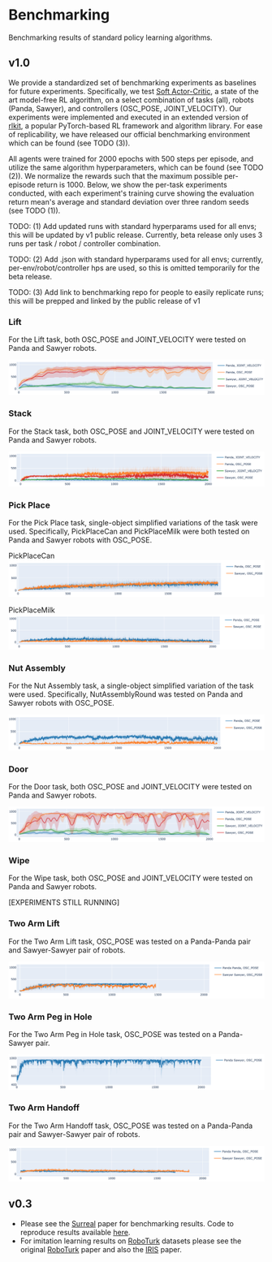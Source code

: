 # Benchmarking

Benchmarking results of standard policy learning algorithms.

## v1.0

We provide a standardized set of benchmarking experiments as baselines for future experiments. Specifically, we test [Soft Actor-Critic](https://arxiv.org/abs/1812.05905), a state of the art model-free RL algorithm, on a select combination of tasks (all), robots (Panda, Sawyer), and controllers (OSC_POSE, JOINT_VELOCITY). Our experiments were implemented and executed in an extended version of [rlkit](https://github.com/vitchyr/rlkit), a popular PyTorch-based RL framework and algorithm library. For ease of replicability, we have released our official benchmarking environment which can be found <link here> (see TODO (3)).

All agents were trained for 2000 epochs with 500 steps per episode, and utilize the same algorithm hyperparameters, which can be found <link here> (see TODO (2)). We normalize the rewards such that the maximum possible per-episode return is 1000. Below, we show the per-task experiments conducted, with each experiment's training curve showing the evaluation return mean's average and standard deviation over three random seeds (see TODO (1)).

TODO: (1) Add updated runs with standard hyperparams used for all envs; this will be updated by v1 public release. Currently, beta release only uses 3 runs per task / robot / controller combination.

TODO: (2) Add .json with standard hyperparams used for all envs; currently, per-env/robot/controller hps are used, so this is omitted temporarily for the beta release.

TODO: (3) Add link to benchmarking repo for people to easily replicate runs; this will be prepped and linked by the public release of v1

### Lift
For the Lift task, both OSC_POSE and JOINT_VELOCITY were tested on Panda and Sawyer robots.

![sac_lift](../images/benchmarking/sac_lift.png)

### Stack
For the Stack task, both OSC_POSE and JOINT_VELOCITY were tested on Panda and Sawyer robots.

![sac_stack](../images/benchmarking/sac_stack.png)

### Pick Place
For the Pick Place task, single-object simplified variations of the task were used. Specifically, PickPlaceCan and PickPlaceMilk were both tested on Panda and Sawyer robots with OSC_POSE.

PickPlaceCan
![sac_pick_place_can](../images/benchmarking/sac_pick_place_can.png)

PickPlaceMilk
![sac_pick_place_milk](../images/benchmarking/sac_pick_place_milk.png)

### Nut Assembly
For the Nut Assembly task, a single-object simplified variation of the task were used. Specifically, NutAssemblyRound was tested on Panda and Sawyer robots with OSC_POSE.

![sac_nut_assembly_round](../images/benchmarking/sac_nut_assembly_round.png)

### Door
For the Door task, both OSC_POSE and JOINT_VELOCITY were tested on Panda and Sawyer robots.

![sac_door](../images/benchmarking/sac_door.png)

### Wipe
For the Wipe task, both OSC_POSE and JOINT_VELOCITY were tested on Panda and Sawyer robots.

[EXPERIMENTS STILL RUNNING]

### Two Arm Lift
For the Two Arm Lift task, OSC_POSE was tested on a Panda-Panda pair and Sawyer-Sawyer pair of robots.

![sac_two_arm_lift](../images/benchmarking/sac_two_arm_lift.png)

### Two Arm Peg in Hole
For the Two Arm Peg in Hole task, OSC_POSE was tested on a Panda-Sawyer pair.

![sac_two_arm_peg_in_hole](../images/benchmarking/sac_two_arm_peg_in_hole.png)

### Two Arm Handoff
For the Two Arm Handoff task, OSC_POSE was tested on a Panda-Panda pair and Sawyer-Sawyer pair of robots.

![sac_two_arm_handoff](../images/benchmarking/sac_two_arm_handoff.png)



## v0.3

- Please see the [Surreal](http://svl.stanford.edu/assets/papers/fan2018corl.pdf) paper for benchmarking results. Code to reproduce results available [here](https://github.com/SurrealAI/surreal).
- For imitation learning results on [RoboTurk](https://roboturk.stanford.edu/) datasets please see the original [RoboTurk](https://arxiv.org/abs/1811.02790) paper and also the [IRIS](https://arxiv.org/abs/1911.05321) paper.